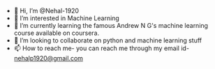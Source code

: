 - 👋 Hi, I’m @Nehal-1920
- 👀 I’m interested in Machine Learning
- 🌱 I’m currently learning the famous Andrew N G's machine learning course available on coursera.
- 💞️ I’m looking to collaborate on python and machine learning stuff
- 📫 How to reach me- you can reach me through my email id- nehalp1920@gmail.com

<!---
Nehal-1920/Nehal-1920 is a ✨ special ✨ repository because its `README.md` (this file) appears on your GitHub profile.
You can click the Preview link to take a look at your changes.
--->
